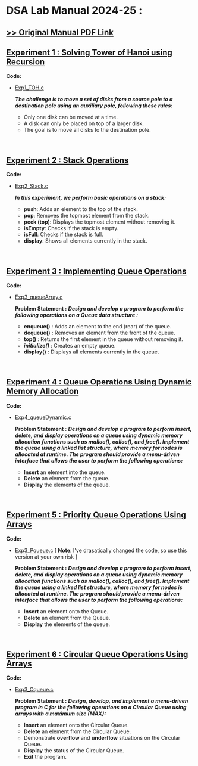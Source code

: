 # DSA Lab Manual 2024-25 : 
##  [>> Original Manual PDF Link](https://drive.google.com/file/d/1kJV-jlagy9ygvJvtfHzQKsOWn1uVGC5g/view?usp=drive_link) 
## [Experiment 1 : Solving Tower of Hanoi using Recursion](https://docs.google.com/document/d/1_hRp5XcbNSkFNvlLtYMVCVwG5CMisZSlIA5xz2MM1kk/edit?usp=sharing)

**Code:** 
* [Exp1_TOH.c](https://github.com/Ash-the-k/DSA-LAB_Manual/blob/main/Exp1/Exp1_TOH.c)


    ***The challenge is to move a set of disks from a source pole to a destination pole using an auxiliary pole, following these rules:***

    * Only one disk can be moved at a time. 
    * A disk can only be placed on top of a larger disk.
    * The goal is to move all disks to the destination pole.


<br>

## [Experiment 2 : Stack Operations](https://docs.google.com/document/d/1eeobnEWJhxAAfCECxgsNmEAGAU3BdZpgL1_AEe8gRjc/edit?usp=sharing)

**Code:**
* [Exp2_Stack.c](https://github.com/Ash-the-k/DSA-LAB_Manual/blob/main/Exp2/Exp2_Stack.c)


    ***In this experiment, we perform basic operations on a stack:***

    * **push**: Adds an element to the top of the stack.
    * **pop**: Removes the topmost element from the stack.
    * **peek (top)**: Displays the topmost element without removing it.
    * **isEmpty**: Checks if the stack is empty.
    * **isFull**: Checks if the stack is full.
    * **display**: Shows all elements currently in the stack.


<br> 

## [Experiment 3 : Implementing Queue Operations](https://docs.google.com/document/d/1-CTO5Aj0JkhocFczA5S_haIPYggQZ7Spe3kfkI6ikhU/edit?usp=sharing)
**Code:** 
* [Exp3_queueArray.c](https://github.com/Ash-the-k/DSA-LAB_Manual/blob/main/Exp3/Exp3_queue.c)

    **Problem Statement :**
    ***Design and develop a program to perform the following operations on a Queue data structure :***

    * **enqueue()** : Adds an element to the end (rear) of the queue.
    * **dequeue()** : Removes an element from the front of the queue.
    * **top()** : Returns the first element in the queue without removing it.
    * ***initialize()*** : Creates an empty queue.
    * **display()** : Displays all elements currently in the queue.


<br>

## [Experiment 4 : Queue Operations Using Dynamic Memory Allocation](https://docs.google.com/document/d/1krC53aTJUjQhCRQFJBgBmVnKcZDr5MnXCifKCrLxJDk/edit?usp=sharing)
**Code:** 
* [Exp4_queueDynamic.c](https://github.com/Ash-the-k/DSA-LAB_Manual/blob/main/Exp4/Exp4_qdy.c)

    **Problem Statement :**
    ***Design and develop a program to perform insert, delete, and display operations on a queue using dynamic memory allocation functions such as malloc(), calloc(), and free(). Implement the queue using a linked list structure, where memory for nodes is allocated at runtime. The program should provide a menu-driven interface that allows the user to perform the following operations:***
    * **Insert** an element into the queue.
    * **Delete** an element from the queue.
    * **Display** the elements of the queue.



<br> 

## [Experiment 5 : Priority Queue Operations Using Arrays](https://docs.google.com/document/d/1leOBSAmnOgKlvUzuXXmd64DLST7bIgAzrrW8rKtoNzg/edit?usp=sharing)
**Code:** 
* [Exp3_Pqueue.c](https://github.com/Ash-the-k/DSA-LAB_Manual/blob/main/Exp5/Exp5_pq.c) [ **Note**: I've drasatically changed the code, so use this version at your own risk ]

    **Problem Statement :**
    ***Design and develop a program to perform insert, delete, and display operations on a queue using dynamic memory allocation functions such as malloc(), calloc(), and free(). Implement the queue using a linked list structure, where memory for nodes is allocated at runtime. The program should provide a menu-driven interface that allows the user to perform the following operations:***

    * **Insert** an element onto the Queue.
    * **Delete** an element from the Queue.
    * **Display** the elements of the queue.

    
<br> 

## [Experiment 6 : Circular Queue Operations Using Arrays](https://docs.google.com/document/d/1CtYBLETaFy4bOmisymYtRDy1MYHbIAe9pf75zM4ixT4/edit?usp=sharing)
**Code:** 
* [Exp3_Cqueue.c](https://github.com/Ash-the-k/DSA-LAB_Manual/blob/main/Exp6/Exp6_cq.c)

    **Problem Statement :**
    ***Design, develop, and implement a menu-driven program in C for the following operations on a Circular Queue using arrays with a maximum size (MAX):***

    * **Insert** an element onto the Circular Queue.
    * **Delete** an element from the Circular Queue.
    * Demonstrate **overflow** and **underflow** situations on the Circular Queue.
    * **Display** the status of the Circular Queue.
    * **Exit** the program.


